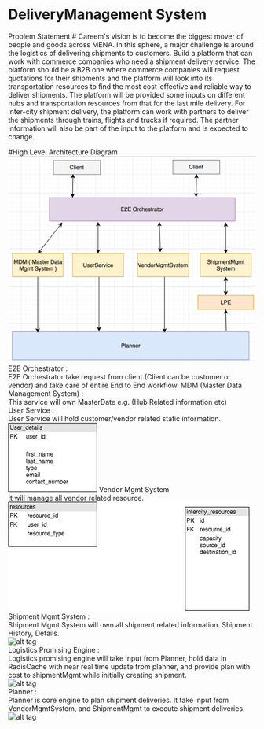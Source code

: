 # DeliveryManagement System

Problem Statement #
Careem's vision is to become the biggest mover of people and goods across MENA. In this sphere, a major challenge is around the logistics of delivering shipments to customers. Build a platform that can work with commerce companies who need a shipment delivery service. The platform should be a B2B one where commerce companies will request quotations for their shipments and the platform will look into its transportation resources to find the most cost-effective and reliable way to deliver shipments. The platform will be provided some inputs on different hubs and transportation resources from that for the last mile delivery. For inter-city shipment delivery, the platform can work with partners to deliver the shipments through trains, flights and trucks if required. The partner information will also be part of the input to the platform and is expected to change.

#High Level Architecture Diagram <br />
![alt tag](https://github.com/naveennahata/deliverymgmt/blob/master/architecture.png)
<br />
E2E Orchestrator : <br />
E2E Orchestrator take request from client (Client can be customer or vendor) and take care of entire End to End workflow.
MDM (Master Data Management System) : <br />
This service will own MasterDate e.g. (Hub Related information etc) <br />
User Service : <br />
User Service will hold customer/vendor related static information. <br />
![alt tag](https://github.com/naveennahata/deliverymgmt/blob/master/images/user_service.jpeg)
Vendor Mgmt System <br />
It will manage all vendor related resource. <br />
![alt tag](https://github.com/naveennahata/deliverymgmt/blob/master/images/vendor_managment_service.jpg)
Shipment Mgmt System : <br />
Shipment Mgmt System will own all shipment related information. Shipment History, Details. <br />
![alt tag](https://github.com/naveennahata/deliverymgmt/blob/master/images/ConsignmentService.png) <br />
Logistics Promising Engine : <br />
Logistics promising engine will take input from Planner, hold data in RadisCache with near real time update from planner, and provide plan with cost to shipmentMgmt while initially creating shipment. <br />
![alt tag](https://github.com/naveennahata/deliverymgmt/blob/master/images/LPE.png) <br />
Planner : <br />
Planner is core engine to plan shipment deliveries. It take input from VendorMgmtSystem, and ShipmentMgmt to execute shipment deliveries. <br />
![alt tag](https://github.com/naveennahata/deliverymgmt/blob/master/images/Planner.png) <br />



